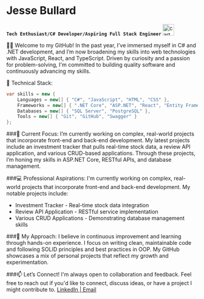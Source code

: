 # Jesse Bullard

**`Tech Enthusiast/C# Developer/Aspiring Full Stack Engineer`**
<img src="https://github.com/iamjessee/iamjessee/assets/36571821/9fd3995e-fbfc-4d78-a799-6928e28dd881" alt="cartoon Enterprise from Star Trek" width="30" height="30">

👋🏾 Welcome to my GitHub! In the past year, I’ve immersed myself in C# and .NET development, and I’m now broadening my skills into web technologies with JavaScript, React, and TypeScript. Driven by curiosity and a passion for problem-solving, I'm committed to building quality software and continuously advancing my skills.

🔧 Technical Stack:
```csharp
var skills = new {
    Languages = new[] { "C#", "JavaScript", "HTML", "CSS" },
    Frameworks = new[] { ".NET Core", "ASP.NET", "React", "Entity Framework" },
    Databases = new[] { "SQL Server", "PostgreSQL" },
    Tools = new[] { "Git", "GitHub", "Swagger" }
}; 
```

###🌱 Current Focus:
I’m currently working on complex, real-world projects that incorporate front-end and back-end development. My latest projects include an investment tracker that pulls real-time stock data, a review API application, and various CRUD-based applications. Through these projects, I’m honing my skills in ASP.NET Core, RESTful APIs, and database management.

###💻 Professional Aspirations:
I'm currently working on complex, real-world projects that incorporate front-end and back-end development. My notable projects include:
- Investment Tracker - Real-time stock data integration
- Review API Application - RESTful service implementation
- Various CRUD Applications - Demonstrating database management skills

###🚀 My Approach:
I believe in continuous improvement and learning through hands-on experience. I focus on writing clean, maintainable code and following SOLID principles and best practices in OOP. My GitHub showcases a mix of personal projects that reflect my growth and experimentation.

###📫 Let’s Connect!
I'm always open to collaboration and feedback. Feel free to reach out if you'd like to connect, discuss ideas, or have a project I might contribute to.
<a href="https://www.linkedin.com/in/iamjessee/">LinkedIn |</a><a href="mailto:jessebullard1996@gmail.com"> Email</a>
